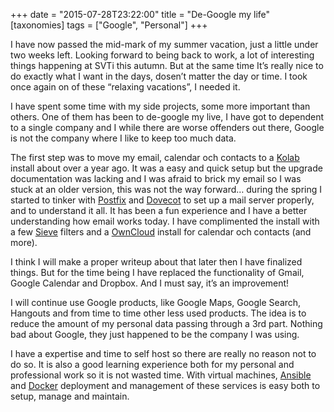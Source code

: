 +++
date = "2015-07-28T23:22:00"
title = "De-Google my life"
[taxonomies]
tags = ["Google", "Personal"]
+++

I have now passed the mid-mark of my summer vacation, just a little under two weeks left. Looking forward to being back to work, a lot of interesting things happening at SVTi this autumn. But at the same time It’s really nice to do exactly what I want in the days, dosen’t matter the day or time. I took once again on of these “relaxing vacations”, I needed it.

I have spent some time with my side projects, some more important than others. One of them has been to de-google my live, I have got to dependent to a single company and I while there are worse offenders out there, Google is not the company where I like to keep too much data.

The first step was to move my email, calendar och contacts to a [Kolab](http://www.kolab.org) install about over a year ago. It was a easy and quick setup but the upgrade documentation was lacking and I was afraid to brick my email so I was stuck at an older version, this was not the way forward… during the spring I started to tinker with [Postfix](http://www.postfix.org/) and [Dovecot](http://www.dovecot.org/) to set up a mail server properly, and to understand it all. It has been a fun experience and I have a better understanding how email works today. I have complimented the install with a few [Sieve](https://en.wikipedia.org/wiki/Sieve_%28mail_filtering_language%29) filters and a [OwnCloud](https://owncloud.org/) install for calendar och contacts (and more).

I think I will make a proper writeup about that later then I have finalized things. But for the time being I have replaced the functionality of Gmail, Google Calendar and Dropbox. And I must say, it’s an improvement!

I will continue use Google products, like Google Maps, Google Search, Hangouts and from time to time other less used products. The idea is to reduce the amount of my personal data passing through a 3rd part. Nothing bad about Google, they just happened to be the company I was using.

I have a expertise and time to self host so there are really no reason not to do so. It is also a good learning experience both for my personal and professional work so it is not wasted time. With virtual machines, [Ansible](http://www.ansible.com) and [Docker](http://www.docker.com) deployment and management of these services is easy both to setup, manage and maintain.
